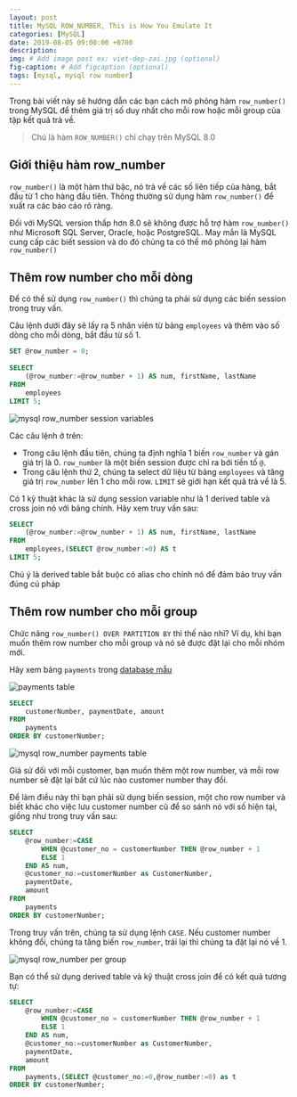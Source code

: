 ```yaml
---
layout: post
title: MySQL ROW_NUMBER, This is How You Emulate It
categories: [MySQL]
date: 2019-08-05 09:00:00 +0700
description: 
img: # Add image post ex: viet-dep-zai.jpg (optional)
fig-caption: # Add figcaption (optional)
tags: [mysql, mysql row number]
---
```


Trong bài viết này sẽ hướng dẫn các bạn cách mô phỏng hàm `row_number()` trong MySQL để thêm giá trị số duy nhất cho mỗi row hoặc mỗi group của tập kết quả trả về.

> Chú là hàm `ROW_NUMBER()` chỉ chạy trên MySQL 8.0

## Giới thiệu hàm row_number

`row_number()` là một hàm thứ bậc, nó trả về các số liên tiếp của hàng, bắt đầu từ 1 cho hàng đầu tiên. Thông thường sử dụng hàm `row_number()` để xuất ra các báo cáo rõ ràng.

Đối với MySQL version thấp hơn 8.0 sẽ không được hỗ trợ hàm `row_number()` như Microsoft SQL Server, Oracle, hoặc PostgreSQL. May mắn là MySQL cung cấp các biết session và do đó chúng ta có thể mô phỏng lại hàm `row_number()`

## Thêm row number cho mỗi dòng

Để có thể sử dụng `row_number()` thì chúng ta phải sử dụng các biến session trong truy vấn.

Câu lệnh dưới đây sẽ lấy ra 5 nhân viên từ bảng `employees` và thêm vào số dòng cho mỗi dòng, bắt đầu từ số 1.

```sql
SET @row_number = 0;
 
SELECT 
    (@row_number:=@row_number + 1) AS num, firstName, lastName
FROM
    employees
LIMIT 5;
```

![mysql row_number session variables](/wp-content/uploads/2019/08/mysql-row_number-session-variables.jpg)

Các câu lệnh ở trên:

- Trong câu lệnh đầu tiên, chúng ta định nghĩa 1 biến `row_number` và gán giá trị là 0. `row_number` là một biến session được chỉ ra bới tiền tố `@`.
- Trong câu lệnh thứ 2, chúng ta select dữ liệu từ bảng `employees` và tăng giá trị `row_number` lên 1 cho mỗi row. `LIMIT` sẽ giới hạn kết quả trả về là 5.

Có 1 kỹ thuật khác là sử dụng session variable như là 1 derived table và cross join nó với bảng chính. Hãy xem truy vấn sau: 

```sql
SELECT 
    (@row_number:=@row_number + 1) AS num, firstName, lastName
FROM
    employees,(SELECT @row_number:=0) AS t
LIMIT 5;
```

Chú ý là derived table bắt buộc có alias cho chính nó để đảm bảo truy vấn đúng cú pháp

## Thêm row number cho mỗi group

Chức năng `row_number() OVER PARTITION BY` thì thế nào nhỉ? Ví dụ, khi bạn muốn thêm row number cho mỗi group và nó sẽ được đặt lại cho mỗi nhóm mới.

Hãy xem bảng `payments` trong [database mẫu](/2019/05/23/download-mysql-sample-database/)

![payments table](/wp-content/uploads/2019/08/payments_table.png)

```sql
SELECT
    customerNumber, paymentDate, amount
FROM
    payments
ORDER BY customerNumber;
```

![mysql row_number payments table](/wp-content/uploads/2019/08/mysql-row_number-payments-table.jpg)

Giả sử đối với mỗi customer, bạn muốn thêm một row number, và mỗi row number sẽ đặt lại bất cứ lúc nào customer number thay đổi.

Để làm điều này thì bạn phải sử dụng biến session, một cho row number và biết khác cho việc lưu customer number cũ để so sánh nó với số hiện tại, giống như trong truy vấn sau:

```sql
SELECT 
    @row_number:=CASE
        WHEN @customer_no = customerNumber THEN @row_number + 1
        ELSE 1
    END AS num,
    @customer_no:=customerNumber as CustomerNumber,
    paymentDate,
    amount
FROM
    payments
ORDER BY customerNumber;
```

Trong truy vấn trên, chúng ta sử dụng lệnh `CASE`. Nếu customer number không đổi, chúng ta tăng biến `row_number`, trái lại thì chúng ta đặt lại nó về 1. 

![mysql row_number per group](/wp-content/uploads/2019/08/mysql-row_number-per-group.jpg)

Bạn có thể sử dụng derived table và kỹ thuật cross join để có kết quả tương tự:

```sql
SELECT 
    @row_number:=CASE
        WHEN @customer_no = customerNumber THEN @row_number + 1
        ELSE 1
    END AS num,
    @customer_no:=customerNumber as CustomerNumber,
    paymentDate,
    amount
FROM
    payments,(SELECT @customer_no:=0,@row_number:=0) as t
ORDER BY customerNumber;
```
